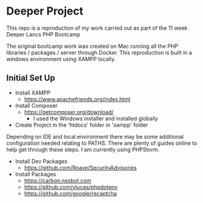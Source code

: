 # Deeper Project #

This repo is a reproduction of my work carried out as part of the 11 week Deeper Lancs PHP Bootcamp

The original bootcamp work was created on Mac running all the PHP libraries / packages / server through Docker. This reproduction is built in a windows environment using XAMPP locally. 

## Initial Set Up ##

- Install XAMPP
  - https://www.apachefriends.org/index.html
- Install Composer
  - https://getcomposer.org/download/
    - I used the Windows installer and installed globally
- Create Project in the 'htdocs' folder in 'xampp' folder

Depending on IDE and local environment there may be some additional configuration needed relating to PATHS. There are plenty of guides online to help get through these steps. I am currently using PHPStorm.

- Install Dev Packages
  - https://github.com/Roave/SecurityAdvisories
- Install Packages
  - https://carbon.nesbot.com
  - https://github.com/vlucas/phpdotenv
  - https://github.com/google/recaptcha
